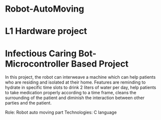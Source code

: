 # Robot-AutoMoving
# L1 Hardware project
# Infectious Caring Bot-Microcontroller Based Project 

In this project, the robot can interweave a machine which can help patients who are residing and isolated at their home. Features are reminding to hydrate in specific time slots to drink 2 liters of water per day, help patients to take medication properly according to a time frame, cleans the surrounding of the patient and diminish the interaction between other parties and the patient.

Role: Robot auto moving part Technologies: C language
